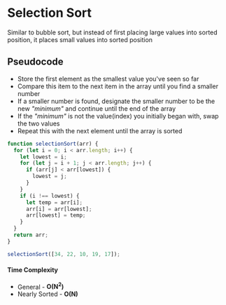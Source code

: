 # Selection Sort

Similar to bubble sort, but instead of first placing large values into sorted position, it places small values into sorted position

## Pseudocode

- Store the first element as the smallest value you've seen so far
- Compare this item to the next item in the array until you find a smaller number
- If a smaller number is found, designate the smaller number to be the new _"minimum"_ and continue until the end of the array
- If the _"minimum"_ is not the value(index) you initially began with, swap the two values
- Repeat this with the next element until the array is sorted

```javascript
function selectionSort(arr) {
  for (let i = 0; i < arr.length; i++) {
    let lowest = i;
    for (let j = i + 1; j < arr.length; j++) {
      if (arr[j] < arr[lowest]) {
        lowest = j;
      }
    }
    if (i !== lowest) {
      let temp = arr[i];
      arr[i] = arr[lowest];
      arr[lowest] = temp;
    }
  }
  return arr;
}

selectionSort([34, 22, 10, 19, 17]);
```

#### Time Complexity

- General - **O(N<sup>2</sup>)**
- Nearly Sorted - **O(N)**

